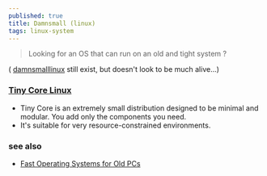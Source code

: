 ```yaml
---
published: true
title: Damnsmall (linux)
tags: linux-system
---
```

> Looking for an OS that can run on an old and tight system ?

( [damnsmalllinux](http://www.damnsmalllinux.org/notes.html) still exist, but doesn't look to be much alive...)

### [Tiny Core Linux](http://tinycorelinux.net/welcome.html)
- Tiny Core is an extremely small distribution designed to be minimal and modular. You add only the components you need.
- It's suitable for very resource-constrained environments.

### see also
- [Fast Operating Systems for Old PCs](https://www.techworm.net/2023/08/light-fast-operating-system-old-pc-laptop-tablet.html)
